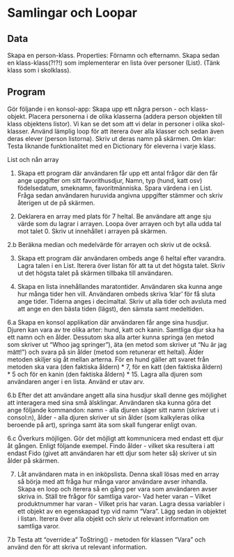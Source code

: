 # Samlingar och Loopar

## Data

Skapa en person-klass. 
Properties: Förnamn och efternamn. 
Skapa sedan en klass-klass(?!?!) som implementerar en lista över personer (List<T>). (Tänk klass
som i skolklass).

## Program

Gör följande i en konsol-app: Skapa upp ett några person - och klass-objekt. 
Placera personerna i de olika klasserna (addera person objekten till klass objektens listor).
Vi kan se det som att vi delar in personer i olika skol-klasser. 
Använd lämplig loop för att iterera över alla klasser och sedan även deras elever (person listorna).
Skriv ut deras namn på skärmen.
Om klar: Testa liknande funktionalitet med en Dictionary för eleverna i varje klass.

List och nån array

1. Skapa ett program där användaren får upp ett antal frågor där den får ange uppgifter om sitt favorithusdjur, Namn, typ (hund, katt osv) födelsedatum, smeknamn, favoritmänniska. 
Spara värdena i en List<string>. Fråga sedan användaren huruvida angivna uppgifter stämmer och skriv återigen ut de på skärmen.

2. Deklarera en array med plats för 7 heltal. Be användare att ange sju värde som du lagrar i arrayen. 
Loopa över arrayen och byt alla udda tal mot talet 0. Skriv ut innehållet i arrayen på skärmen.

2.b Beräkna median och medelvärde för arrayen och skriv ut de också.

3. Skapa ett program där användaren ombeds ange 6 heltal efter varandra. 
Lagra talen i en List. Iterera över listan för att ta ut det högsta talet. Skriv ut det högsta talet på skärmen tillbaka till användaren.

5. Skapa en lista innehållandes maratontider. Användaren ska kunna ange hur många tider hen vill. Användaren ombeds skriva ‘klar’ för få sluta ange tider. Tiderna anges i decimaltal. Skriv ut alla tider och avsluta med att ange en den bästa tiden (lägst), den sämsta samt medeltiden.

6.a Skapa en konsol applikation där användaren får ange sina husdjur. Djuren kan vara av tre olika arter: hund, katt och kanin. Samtliga djur ska ha ett namn och en ålder. Dessutom ska alla arter kunna springa (en metod som skriver ut “Whoo jag springer”), äta (en metod som skriver ut “Nu är jag mätt!”) och svara på sin ålder (metod som retunerar ett heltal). Ålder metoden skiljer sig åt mellan arterna. För en hund gäller att svaret från metoden ska vara (den faktiska åldern) * 7, för en katt (den faktiska åldern) * 5 och för en kanin (den faktiska åldern) * 15. Lagra alla djuren som användaren anger i en lista. Använd er utav arv. 

6.b Efter det att användare angett alla sina husdjur skall denne ges möjlighet att interagera med sina små älsklingar. Användaren ska kunna göra det ange följande kommandon: namn - alla djuren säger sitt namn (skriver ut i consol:n), ålder - alla djuren skriver ut sin ålder (som kalkyleras olika beroende på art), springa samt äta som skall fungerar enligt ovan.

6.c Överkurs möjligen. Gör det möjligt att kommunicera med endast ett djur åt gången. Enligt följande exempel. Findo ålder - vilket ska resultera i att endast Fido (givet att användaren har ett djur som heter så) skriver ut sin ålder på skärmen.

7. Låt användaren mata in en inköpslista. Denna skall lösas med en array så börja med att fråga hur många varor användare avser inhandla. Skapa en loop och iterera så en gång per vara som användaren avser skriva in. Ställ tre frågor för samtliga varor- Vad heter varan – Vilket produktnummer har varan - Vilket pris har varan. Lagra dessa variabler i ett objekt av en egenskapad typ vid namn “Vara”. Lägg sedan in objektet i listan. Iterera över alla objekt och skriv ut relevant information om samtliga varor.

7.b Testa att “override:a” ToString() - metoden för klassen “Vara” och använd den för att skriva ut relevant information.


